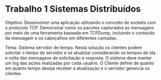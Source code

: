 # Trabalho 1 Sistemas Distribuídos

Objetivo: Desenvolver uma aplicação utilizando o conceito de sockets com o protocolo TCP. Demonstrar como os pacotes capturados as mensagens por 
meio de uma ferramenta baseada em TCPDump, incluindo o conteúdo da 
mensagem e os cabeçalhos em diferentes camadas. 


Tema: Sistema servidor de tempo. Nesta solução os clientes podem solicitar o 
tempo do servidor e se atualizar considerando os tempos de ida e volta 
das mensagens de solicitação e resposta. O sistema deve manter um log 
das ações realizadas por cada usuário. O Cliente define de quanto em 
quanto tempo deseja receber a atualização e o servidor gerencia os 
clientes. 
